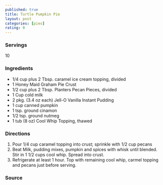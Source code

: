 ```yaml
---
published: true
title: Turtle Pumpkin Pie
layout: post
categories: [pies]
rating: 0
---
```

### Servings
10

### Ingredients
- 1/4 cup plus 2 Tbsp. caramel ice cream topping, divided 
- 1 Honey Maid Graham Pie Crust
- 1/2 cup plus 2 Tbsp.  Planters Pecan Pieces, divided 
- 1 Cup cold milk
- 2 pkg.  (3.4 oz each) Jell-O Vanilla Instant Pudding
- 1 cup canned pumpkin
- 1 tsp. ground cinamon
- 1/2 tsp. ground nutmeg
- 1 tub (8 oz) Cool Whip Topping, thawed

### Directions
1. Pour 1/4 cup caramel topping into crust; sprinkle with 1/2 cup pecans
2. Beat Milk, pudding mixes, pumpkin and spices with whisk until blended.  Stir in 1 1/2 cups cool whip.  Spread into crust.
3. Refrigerate at least 1 hour.  Top with remaining cool whip, carmel topping and pecans just before serving.

### Source

